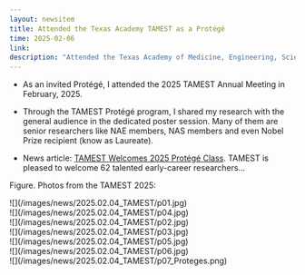 ```yaml
---
layout: newsitem
title: Attended the Texas Academy TAMEST as a Protégé
time: 2025-02-06
link: 
description: "Attended the Texas Academy of Medicine, Engineering, Science & Technology (TAMEST) as a Protégé (by invite only)."
---
```


* As an invited Protégé, I attended the 2025 TAMEST Annual Meeting in February, 2025. 

* Through the TAMEST Protégé program, I shared my research with the general audience in the dedicated poster session. Many of them are senior researchers like NAE members, NAS members and even Nobel Prize recipient (know as Laureate).

* News article: <a class="" href="https://tamest.org/news/tamest-welcomes-2025-protege-class/" target="_blank">TAMEST Welcomes 2025 Protégé Class</a>. TAMEST is pleased to welcome 62 talented early-career researchers...


<div class="spacer"></div>
<div class="spacer"></div>

Figure. Photos from the TAMEST 2025:
<div class="smallspacer"></div>
![](/images/news/2025.02.04_TAMEST/p01.jpg)
<div class="smallspacer"></div>
![](/images/news/2025.02.04_TAMEST/p04.jpg)
<div class="smallspacer"></div>
![](/images/news/2025.02.04_TAMEST/p02.jpg)
<div class="smallspacer"></div>
![](/images/news/2025.02.04_TAMEST/p03.jpg)
<div class="smallspacer"></div>
![](/images/news/2025.02.04_TAMEST/p05.jpg)
<div class="smallspacer"></div>
![](/images/news/2025.02.04_TAMEST/p06.jpg)
<div class="smallspacer"></div>
![](/images/news/2025.02.04_TAMEST/p07_Proteges.png)
<div class="spacer"></div>

